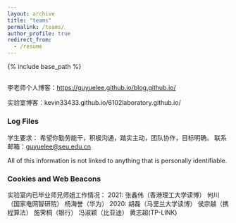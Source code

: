 ```yaml
---
layout: archive
title: "teams"
permalink: /teams/
author_profile: true
redirect_from:
  - /resume
---
```



{% include base_path %}

## 

李老师个人博客：https://guyuelee.github.io/blog.github.io/

实验室博客：kevin33433.github.io/6102laboratory.github.io/

### Log Files

学生要求：
希望你勤劳能干，积极沟通，踏实主动，团队协作，目标明确。
联系邮箱：guyuelee@seu.edu.cn



All of this information is not linked to anything that is personally identifiable.

### Cookies and Web Beacons

实验室内已毕业师兄师姐工作情况：
2021:
张鑫伟（香港理工大学读博）
何川（国家电网智研院）
杨海誉（华为）
2020:
胡磊（马里兰大学读博）
侯宗越（携程算法）
施霁桐（银行）
冯淑颖（比亚迪）
黄志超(TP-LINK)

